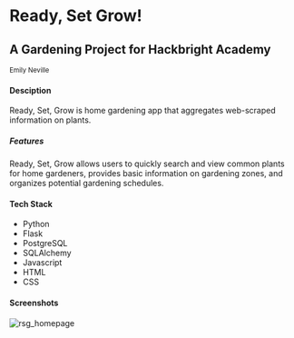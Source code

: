 # Ready, Set Grow!
## A Gardening Project for Hackbright Academy
<sup>Emily Neville</sup>

#### Desciption
Ready, Set, Grow is home gardening app that aggregates web-scraped information on plants.

##### Features
Ready, Set, Grow allows users to quickly search and view common plants for home gardeners, provides basic information on gardening zones, and organizes potential gardening schedules. 

#### Tech Stack

- Python
- Flask
- PostgreSQL
- SQLAlchemy
- Javascript
- HTML
- CSS

#### Screenshots

![rsg_homepage](https://user-images.githubusercontent.com/92230227/159138088-9f15c7b5-074a-4483-b15e-924c354aebd6.png)
